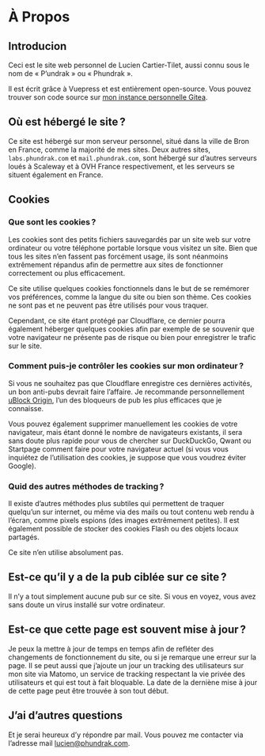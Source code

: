 # À Propos

## Introducion

Ceci est le site web personnel de Lucien Cartier-Tilet, aussi connu
sous le nom de « P’undrak » ou « Phundrak ».

Il est écrit grâce à Vuepress et est entièrement open-source. Vous pouvez
trouver son code source sur [mon instance personnelle
Gitea](https://labs.phundrak.com/phundrak/phundrak.com).

## Où est hébergé le site ?
Ce site est hébergé sur mon serveur personnel, situé dans la ville de
Bron en France, comme la majorité de mes sites. Deux autres sites,
`labs.phundrak.com` et `mail.phundrak.com`, sont hébergé sur d’autres
serveurs loués à Scaleway et à OVH France respectivement, et les
serveurs se situent également en France.

## Cookies
### Que sont les cookies ?
Les cookies sont des petits fichiers sauvegardés par un site web sur
votre ordinateur ou votre téléphone portable lorsque vous visitez un
site. Bien que tous les sites n’en fassent pas forcément usage, ils
sont néanmoins extrêmement répandus afin de permettre aux sites de
fonctionner correctement ou plus efficacement.

Ce site utilise quelques cookies fonctionnels dans le but de se
remémorer vos préférences, comme la langue du site ou bien son thème.
Ces cookies ne sont pas et ne peuvent pas être utilisés pour vous
traquer.

Cependant, ce site étant protégé par Cloudflare, ce dernier pourra
également héberger quelques cookies afin par exemple de se souvenir
que votre navigateur ne présente pas de risque ou bien pour
enregistrer le trafic sur le site.

### Comment puis-je contrôler les cookies sur mon ordinateur ?
Si vous ne souhaitez pas que Cloudflare enregistre ces dernières
activités, un bon anti-pubs devrait faire l’affaire. Je recommande
personnellement [uBlock Origin](https://ublockorigin.com/), l’un des
bloqueurs de pub les plus efficaces que je connaisse.

Vous pouvez également supprimer manuellement les cookies de votre
navigateur, mais étant donné le nombre de navigateurs existants, il
sera sans doute plus rapide pour vous de chercher sur DuckDuckGo,
Qwant ou Startpage comment faire pour votre navigateur actuel (si vous
vous inquiétez de l’utilisation des cookies, je suppose que vous
voudrez éviter Google).

### Quid des autres méthodes de tracking ?
Il existe d’autres méthodes plus subtiles qui permettent de traquer
quelqu’un sur internet, ou même via des mails ou tout contenu web
rendu à l’écran, comme pixels espions (des images extrêmement
petites). Il est également possible de stocker des cookies Flash ou
des objets locaux partagés.

Ce site n’en utilise absolument pas.

## Est-ce qu’il y a de la pub ciblée sur ce site ?

Il n’y a tout simplement aucune pub sur ce site. Si vous en voyez,
vous avez sans doute un virus installé sur votre ordinateur.

## Est-ce que cette page est souvent mise à jour ?

Je peux la mettre à jour de temps en temps afin de refléter des
changements de fonctionnement du site, ou si je remarque une erreur
sur la page. Il se peut aussi que j’ajoute un jour un tracking des
utilisateurs sur mon site via Matomo, un service de tracking
respectant la vie privée des utilisateurs et qui est tout à fait
bloquable. La date de la derniène mise à jour de cette page peut être
trouvée à son tout début.

## J’ai d’autres questions
Et je serai heureux d’y répondre par mail. Vous pouvez me contacter
via l’adresse mail [lucien@phundrak.com](mailto:lucien@phundrak.com).
